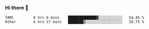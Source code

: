 ### Hi there 👋

<!--
**yeya24/yeya24** is a ✨ _special_ ✨ repository because its `README.md` (this file) appears on your GitHub profile.

Here are some ideas to get you started:

- 🔭 I’m currently working on ...
- 🌱 I’m currently learning ...
- 👯 I’m looking to collaborate on ...
- 🤔 I’m looking for help with ...
- 💬 Ask me about ...
- 📫 How to reach me: ...
- 😄 Pronouns: ...
- ⚡ Fun fact: ...
-->

<!--START_SECTION:waka-->

```text
YAML         8 hrs 6 mins    █████████████▓░░░░░░░░░░░   54.45 %
Other        4 hrs 17 mins   ███████▒░░░░░░░░░░░░░░░░░   28.75 %
```

<!--END_SECTION:waka-->
